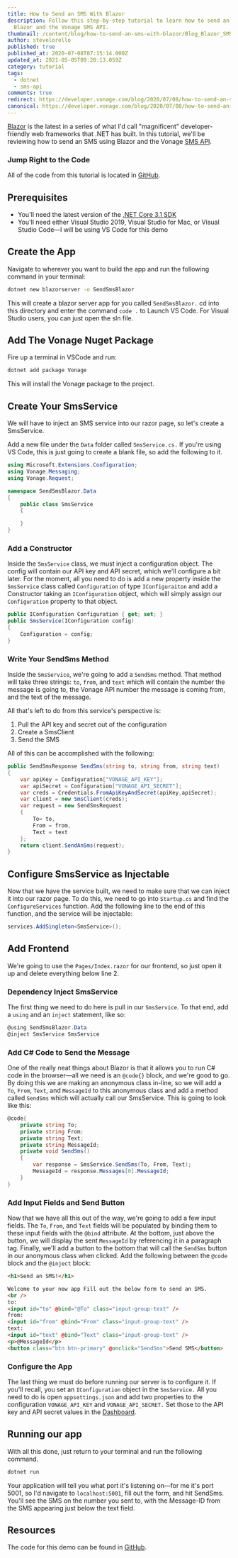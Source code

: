 ```yaml
---
title: How to Send an SMS With Blazor
description: Follow this step-by-step tutorial to learn how to send an SMS with
  Blazor and the Vonage SMS API.
thumbnail: /content/blog/how-to-send-an-sms-with-blazor/Blog_Blazor_SMS_1200x600.png
author: stevelorello
published: true
published_at: 2020-07-08T07:15:14.000Z
updated_at: 2021-05-05T09:28:13.059Z
category: tutorial
tags:
  - dotnet
  - sms-api
comments: true
redirect: https://developer.vonage.com/blog/2020/07/08/how-to-send-an-sms-with-blazor
canonical: https://developer.vonage.com/blog/2020/07/08/how-to-send-an-sms-with-blazor
---
```

[Blazor](https://dotnet.microsoft.com/apps/aspnet/web-apps/blazor) is the latest in a series of what I'd call "magnificent" developer-friendly web frameworks that .NET has built. In this tutorial, we'll be reviewing how to send an SMS using Blazor and the Vonage [SMS API](https://developer.nexmo.com/messaging/sms/overview).

### Jump Right to the Code

All of the code from this tutorial is located in [GitHub](https://github.com/nexmo-community/send-an-sms-with-blazor).

## Prerequisites

* You'll need the latest version of the [.NET Core 3.1 SDK](https://dotnet.microsoft.com/download/dotnet-core/3.1)
* You'll need either Visual Studio 2019, Visual Studio for Mac, or Visual Studio Code⁠—I will be using VS Code for this demo

<sign-up></sign-up>

## Create the App

Navigate to wherever you want to build the app and run the following command in your terminal:

```sh
dotnet new blazorserver -o SendSmsBlazor
```

This will create a blazor server app for you called `SendSmsBlazor.` cd into this directory and enter the command `code .` to Launch VS Code. For Visual Studio users, you can just open the sln file.

## Add The Vonage Nuget Package

Fire up a terminal in VSCode and run:

```sh
dotnet add package Vonage
```

This will install the Vonage package to the project.

## Create Your SmsService

We will have to inject an SMS service into our razor page, so let's create a SmsService. 

Add a new file under the `Data` folder called `SmsService.cs.` If you're using VS Code, this is just going to create a blank file, so add the following to it.

```csharp
using Microsoft.Extensions.Configuration;
using Vonage.Messaging;
using Vonage.Request;

namespace SendSmsBlazor.Data
{
    public class SmsService
    {

    }
}
```

### Add a Constructor

Inside the `SmsService` class, we must inject a configuration object. The config will contain our API key and API secret, which we'll configure a bit later. For the moment, all you need to do is add a new property inside the `SmsService` class called `Configuration` of type `IConfiguraiton` and add a Constructor taking an `IConfiguration` object, which will simply assign our `Configuration` property to that object.

```csharp
public IConfiguration Configuration { get; set; }
public SmsService(IConfiguration config)
{
    Configuration = config;
}
```

### Write Your SendSms Method

Inside the `SmsService`, we're going to add a `SendSms` method. That method will take three strings: `to`, `from`, and `text` which will contain the number the message is going to, the Vonage API number the message is coming from, and the text of the message.

All that's left to do from this service's perspective is:

1. Pull the API key and secret out of the configuration
2. Create a SmsClient
3. Send the SMS

All of this can be accomplished with the following:

```csharp
public SendSmsResponse SendSms(string to, string from, string text)
{
    var apiKey = Configuration["VONAGE_API_KEY"];
    var apiSecret = Configuration["VONAGE_API_SECRET"];
    var creds = Credentials.FromApiKeyAndSecret(apiKey,apiSecret);
    var client = new SmsClient(creds);
    var request = new SendSmsRequest
    {
        To= to,
        From = from,
        Text = text
    };
    return client.SendAnSms(request);
}
```

## Configure SmsService as Injectable

Now that we have the service built, we need to make sure that we can inject it into our razor page. To do this, we need to go into `Startup.cs` and find the `ConfigureServices` function. Add the following line to the end of this function, and the service will be injectable:

```csharp
services.AddSingleton<SmsService>();
```

## Add Frontend

We're going to use the `Pages/Index.razor` for our frontend, so just open it up and delete everything below line 2.

### Dependency Inject SmsService

The first thing we need to do here is pull in our `SmsService`. To that end, add a `using` and an `inject` statement, like so:

```csharp
@using SendSmsBlazor.Data
@inject SmsService SmsService
```

### Add C# Code to Send the Message

One of the really neat things about Blazor is that it allows you to run C# code in the browser—all we need is an `@code{}` block, and we're good to go. By doing this we are making an anonymous class in-line, so we will add a `To`, `From`, `Text`, and `MessageId` to this anonymous class and add a method called `SendSms` which will actually call our SmsService. This is going to look like this:

```csharp
@code{
    private string To;
    private string From;
    private string Text;
    private string MessageId;
    private void SendSms()
    {
        var response = SmsService.SendSms(To, From, Text);
        MessageId = response.Messages[0].MessageId;
    }
}
```

### Add Input Fields and Send Button

Now that we have all this out of the way, we're going to add a few input fields. The `To`, `From`, and `Text` fields will be populated by binding them to these input fields with the `@bind` attribute. At the bottom, just above the button, we will display the sent `MessageId` by referencing it in a paragraph tag. Finally, we'll add a button to the bottom that will call the `SendSms` button in our anonymous class when clicked. Add the following between the `@code` block and the `@inject` block:

```html
<h1>Send an SMS!</h1>

Welcome to your new app Fill out the below form to send an SMS.
<br />
to:
<input id="to" @bind="@To" class="input-group-text" />
from:
<input id="from" @bind="From" class="input-group-text" />
text:
<input id="text" @bind="Text" class="input-group-text" />
<p>@MessageId</p>
<button class="btn btn-primary" @onclick="SendSms">Send SMS</button>
```

### Configure the App

The last thing we must do before running our server is to configure it. If you'll recall, you set an `IConfiguration` object in the `SmsService.` All you need to do is open `appsettings.json` and add two properties to the configuration `VONAGE_API_KEY` and `VONAGE_API_SECRET.` Set those to the API key and API secret values in the [Dashboard](https://dashboard.nexmo.com/).

## Running our app

With all this done, just return to your terminal and run the following command.

```sh
dotnet run
```

Your application will tell you what port it's listening on—for me it's port 5001, so I'd navigate to `localhost:5001`, fill out the form, and hit SendSms. You'll see the SMS on the number you sent to, with the Message-ID from the SMS appearing just below the text field.

## Resources

The code for this demo can be found in [GitHub](https://github.com/nexmo-community/send-an-sms-with-blazor).